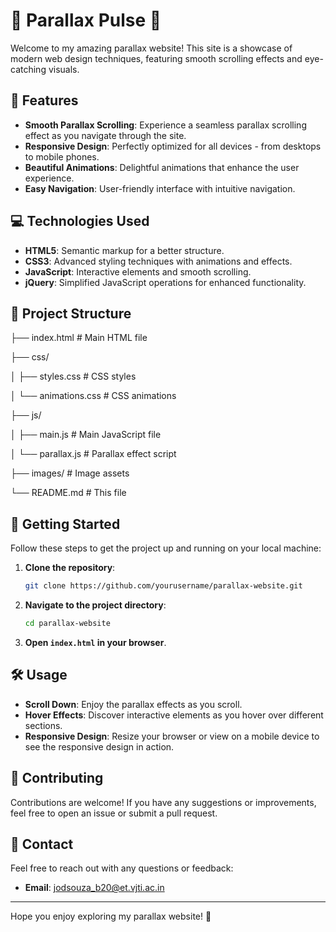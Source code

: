 # 🌟 Parallax Pulse 🌟

Welcome to my amazing parallax website! This site is a showcase of modern web design techniques, featuring smooth scrolling effects and eye-catching visuals.

## 🚀 Features

- **Smooth Parallax Scrolling**: Experience a seamless parallax scrolling effect as you navigate through the site.
- **Responsive Design**: Perfectly optimized for all devices - from desktops to mobile phones.
- **Beautiful Animations**: Delightful animations that enhance the user experience.
- **Easy Navigation**: User-friendly interface with intuitive navigation.


## 💻 Technologies Used

- **HTML5**: Semantic markup for a better structure.
- **CSS3**: Advanced styling techniques with animations and effects.
- **JavaScript**: Interactive elements and smooth scrolling.
- **jQuery**: Simplified JavaScript operations for enhanced functionality.

## 📂 Project Structure

├── index.html # Main HTML file

├── css/

│ ├── styles.css # CSS styles

│ └── animations.css # CSS animations

├── js/

│ ├── main.js # Main JavaScript file

│ └── parallax.js # Parallax effect script

├── images/ # Image assets

└── README.md # This file


## 🚦 Getting Started

Follow these steps to get the project up and running on your local machine:

1. **Clone the repository**:
    ```bash
    git clone https://github.com/yourusername/parallax-website.git
    ```
2. **Navigate to the project directory**:
    ```bash
    cd parallax-website
    ```
3. **Open `index.html` in your browser**.

## 🛠️ Usage

- **Scroll Down**: Enjoy the parallax effects as you scroll.
- **Hover Effects**: Discover interactive elements as you hover over different sections.
- **Responsive Design**: Resize your browser or view on a mobile device to see the responsive design in action.

## 🤝 Contributing

Contributions are welcome! If you have any suggestions or improvements, feel free to open an issue or submit a pull request.

## 📧 Contact

Feel free to reach out with any questions or feedback:
- **Email**: [jodsouza_b20@et.vjti.ac.in](mailto:jodsouza_b20@et.vjti.ac.in)

---

Hope you enjoy exploring my parallax website! 🎉
